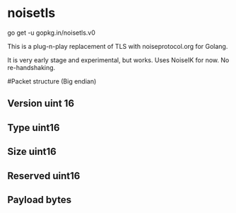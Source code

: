 # noisetls

go get -u gopkg.in/noisetls.v0

This is a plug-n-play replacement of TLS with noiseprotocol.org for Golang.

It is very early stage and experimental, but works.
Uses NoiseIK for now. No re-handshaking. 

#Packet structure (Big endian)
## Version uint 16
## Type uint16
## Size uint16
## Reserved uint16
## Payload <Size> bytes
